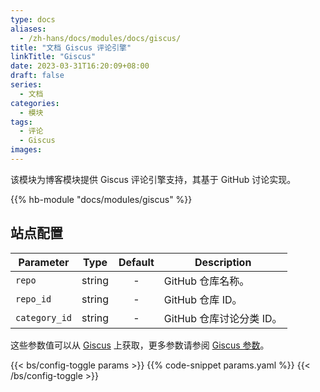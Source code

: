 ```yaml
---
type: docs
aliases:
  - /zh-hans/docs/modules/docs/giscus/
title: "文档 Giscus 评论引擎"
linkTitle: "Giscus"
date: 2023-03-31T16:20:09+08:00
draft: false
series:
  - 文档
categories:
  - 模块
tags:
  - 评论
  - Giscus
images:
---
```


该模块为博客模块提供 Giscus 评论引擎支持，其基于 GitHub 讨论实现。

<!--more-->

{{% hb-module "docs/modules/giscus" %}}

## 站点配置

| Parameter     |  Type  | Default | Description              |
| ------------- | :----: | :-----: | ------------------------ |
| `repo`        | string |    -    | GitHub 仓库名称。        |
| `repo_id`     | string |    -    | GitHub 仓库 ID。         |
| `category_id` | string |    -    | GitHub 仓库讨论分类 ID。 |

这些参数值可以从 [Giscus](https://giscus.app) 上获取，更多参数请参阅 [Giscus 参数](https://hugomods.com/en/docs/comment-engines/giscus/#site-parameters)。

{{< bs/config-toggle params >}}
{{% code-snippet params.yaml %}}
{{< /bs/config-toggle >}}
